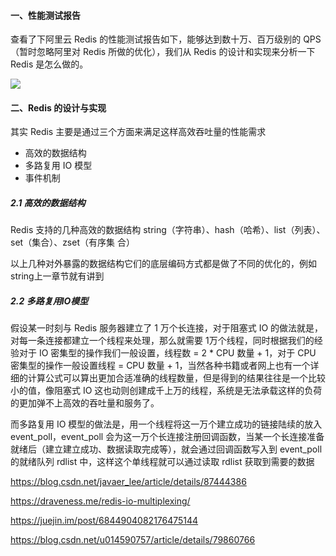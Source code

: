 #### 一、性能测试报告

查看了下阿里云 Redis 的性能测试报告如下，能够达到数十万、百万级别的 QPS（暂时忽略阿里对 Redis 所做的优化），我们从 Redis 的设计和实现来分析一下 Redis 是怎么做的。

![](https://tva1.sinaimg.cn/large/007S8ZIlgy1ghgb3ns5fvj30rr0kdjsx.jpg)

#### 二、Redis 的设计与实现

其实 Redis 主要是通过三个方面来满足这样高效吞吐量的性能需求

- 高效的数据结构
- 多路复用 IO 模型
- 事件机制

##### 2.1 高效的数据结构

Redis 支持的几种高效的数据结构 string（字符串）、hash（哈希）、list（列表）、set（集合）、zset（有序集 合）

以上几种对外暴露的数据结构它们的底层编码方式都是做了不同的优化的，例如string上一章节就有讲到

##### 2.2 多路复用IO模型

假设某一时刻与 Redis 服务器建立了 1 万个长连接，对于阻塞式 IO 的做法就是，对每一条连接都建立一个线程来处理，那么就需要 1万个线程，同时根据我们的经验对于 IO 密集型的操作我们一般设置，线程数 = 2 * CPU 数量 + 1，对于 CPU 密集型的操作一般设置线程 = CPU 数量 + 1，当然各种书籍或者网上也有一个详细的计算公式可以算出更加合适准确的线程数量，但是得到的结果往往是一个比较小的值，像阻塞式 IO 这也动则创建成千上万的线程，系统是无法承载这样的负荷的更加弹不上高效的吞吐量和服务了。

而多路复用 IO 模型的做法是，用一个线程将这一万个建立成功的链接陆续的放入 event_poll，event_poll 会为这一万个长连接注册回调函数，当某一个长连接准备就绪后（建立建立成功、数据读取完成等），就会通过回调函数写入到 event_poll 的就绪队列 rdlist 中，这样这个单线程就可以通过读取 rdlist 获取到需要的数据



https://blog.csdn.net/javaer_lee/article/details/87444386

https://draveness.me/redis-io-multiplexing/

https://juejin.im/post/6844904082176475144

https://blog.csdn.net/u014590757/article/details/79860766

